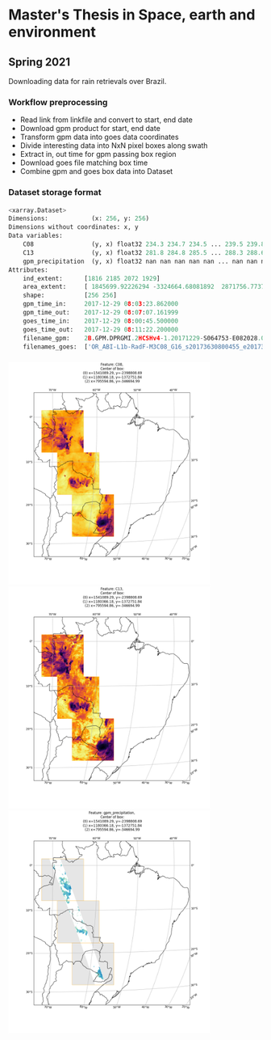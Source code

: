 # Master's Thesis in Space, earth and environment
## Spring 2021

Downloading data for rain retrievals over Brazil.


### Workflow preprocessing
- Read link from linkfile and convert to start, end date
- Download gpm product for start, end date
- Transform gpm data into goes data coordinates
- Divide interesting data into NxN pixel boxes along swath
- Extract in, out time for gpm passing box region
- Download goes file matching box time
- Combine gpm and goes box data into Dataset



### Dataset storage format
```python
<xarray.Dataset>
Dimensions:            (x: 256, y: 256)
Dimensions without coordinates: x, y
Data variables:
    C08                (y, x) float32 234.3 234.7 234.5 ... 239.5 239.8 239.9
    C13                (y, x) float32 281.8 284.8 285.5 ... 288.3 288.6 288.7
    gpm_precipitation  (y, x) float32 nan nan nan nan nan ... nan nan nan nan
Attributes:
    ind_extent:      [1816 2185 2072 1929]
    area_extent:     [ 1845699.92226294 -3324664.68081892  2871756.77372725 -...
    shape:           [256 256]
    gpm_time_in:     2017-12-29 08:03:23.862000
    gpm_time_out:    2017-12-29 08:07:07.161999
    goes_time_in:    2017-12-29 08:00:45.500000
    goes_time_out:   2017-12-29 08:11:22.200000
    filename_gpm:    2B.GPM.DPRGMI.2HCSHv4-1.20171229-S064753-E082028.021790....
    filenames_goes:  ['OR_ABI-L1b-RadF-M3C08_G16_s20173630800455_e20173630811...
```
### 

<p float="left">
<img src="plots/C08af.png" width="400">
<img src="plots/C13af.png" width="400">
<img src="plots/gpmaf.png" width="400">
</p>


